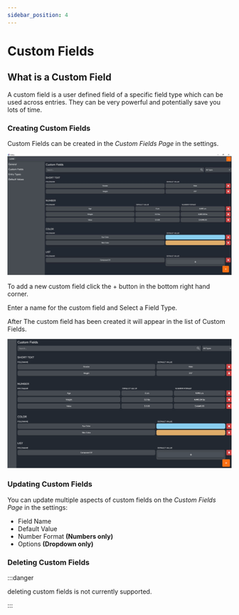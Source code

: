 ```yaml
---
sidebar_position: 4
---
```


# Custom Fields

## What is a Custom Field

A custom field is a user defined field of a specific field type which can be used across entries. They can be very powerful and potentially save you lots of time.

### Creating Custom Fields

Custom Fields can be created in the *Custom Fields Page* in the settings.

![fullscreen image](../../static/img/concepts/custom_fields/custom_fields_settings.JPG)

To add a new custom field click the + button in the bottom right hand corner.

Enter a name for the custom field and Select a Field Type.

After The custom field has been created it will appear in the list of Custom Fields.

![fullscreen image](../../static/img/concepts/custom_fields/custom_field_creation.gif)

### Updating Custom Fields

You can update multiple aspects of custom fields on the *Custom Fields Page* in the settings:

* Field Name
* Default Value
* Number Format **(Numbers only)**
* Options **(Dropdown only)**

### Deleting Custom Fields

:::danger

deleting custom fields is not currently supported.

:::
